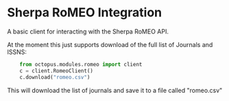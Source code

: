 # Sherpa RoMEO Integration

A basic client for interacting with the Sherpa RoMEO API.

At the moment this just supports download of the full list of Journals and ISSNS:

```python
    from octopus.modules.romeo import client
    c = client.RomeoClient()
    c.download("romeo.csv")
```

This will download the list of journals and save it to a file called "romeo.csv"